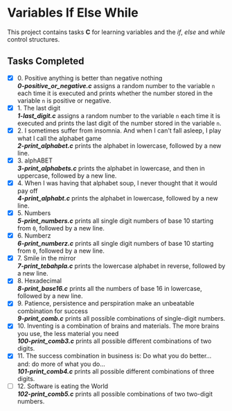 # Variables If Else While

This project contains tasks __C__ for learning variables and the _if_, _else_ and _while_ control structures.

## Tasks Completed

+ [x] 0\. Positive anything is better than negative nothing<br/>_**0-positive_or_negative.c**_ assigns a random number to the variable `n` each time it is executed and prints whether the number stored in the variable `n` is positive or negative.
+ [x] 1\. The last digit<br/>_**1-last_digit.c**_ assigns a random number to the variable `n` each time it is executed and prints the last digit of the number stored in the variable `n`.
+ [x] 2\. I sometimes suffer from insomnia. And when I can't fall asleep, I play what I call the alphabet game<br/>_**2-print_alphabet.c**_ prints the alphabet in lowercase, followed by a new line.
+ [x] 3\. alphABET<br/>_**3-print_alphabets.c**_ prints the alphabet in lowercase, and then in uppercase, followed by a new line.
+ [x] 4\. When I was having that alphabet soup, I never thought that it would pay off<br/>_**4-print_alphabt.c**_ prints the alphabet in lowercase, followed by a new line.
+ [x] 5\. Numbers<br/>_**5-print_numbers.c**_ prints all single digit numbers of base 10 starting from `0`, followed by a new line.
+ [x] 6\. Numberz<br/>_**6-print_numberz.c**_ prints all single digit numbers of base 10 starting from `0`, followed by a new line.
+ [x] 7\. Smile in the mirror<br/>_**7-print_tebahpla.c**_ prints the lowercase alphabet in reverse, followed by a new line.
+ [x] 8\. Hexadecimal<br/>_**8-print_base16.c**_ prints all the numbers of base 16 in lowercase, followed by a new line.
+ [x] 9\. Patience, persistence and perspiration make an unbeatable combination for success<br/>_**9-print_comb.c**_ prints all possible combinations of single-digit numbers.
+ [x] 10\. Inventing is a combination of brains and materials. The more brains you use, the less material you need<br/>_**100-print_comb3.c**_ prints all possible different combinations of two digits.
+ [x] 11\. The success combination in business is: Do what you do better... and: do more of what you do...<br/>_**101-print_comb4.c**_ prints all possible different combinations of three digits.
+ [ ] 12\. Software is eating the World<br/>_**102-print_comb5.c**_ prints all possible combinations of two two-digit numbers.
